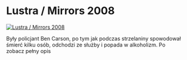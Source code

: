 Lustra / Mirrors 2008 
=============
[![Lustra / Mirrors 2008 ](http://vidos.pl/images/player.gif)](http://vidos.pl/lustra-mirrors-2008)

 Były policjant Ben Carson, po tym jak podczas strzelaniny spowodował śmierć kilku osób, odchodzi ze służby i popada w alkoholizm. Po zobacz pełny opis
